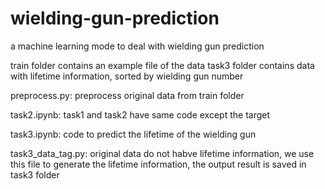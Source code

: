 # wielding-gun-prediction
a machine learning mode to deal with wielding gun prediction

train folder contains an example file of the data
task3 folder contains data with lifetime information, sorted by wielding gun number

preprocess.py: preprocess original data from train folder

task2.ipynb: task1 and task2 have same code except the target

task3.ipynb: code to predict the lifetime of the wielding gun

task3_data_tag.py: original data do not habve lifetime information, we use this file to generate the lifetime information, the output result is saved in task3 folder

